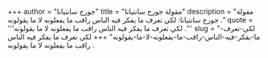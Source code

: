 +++
author = "جورج سانتيانا"
title = "مقولة جورج سانتيانا"
description = "مقولة جورج سانتيانا: لكي تعرف ما يفكر فيه الناس راقب ما يفعلونه لا ما يقولونه ."
quote = '''لكي تعرف ما يفكر فيه الناس راقب ما يفعلونه لا ما يقولونه .'''
slug = "لكي-تعرف-ما-يفكر-فيه-الناس-راقب-ما-يفعلونه-لا-ما-يقولونه"
+++
لكي تعرف ما يفكر فيه الناس راقب ما يفعلونه لا ما يقولونه .
